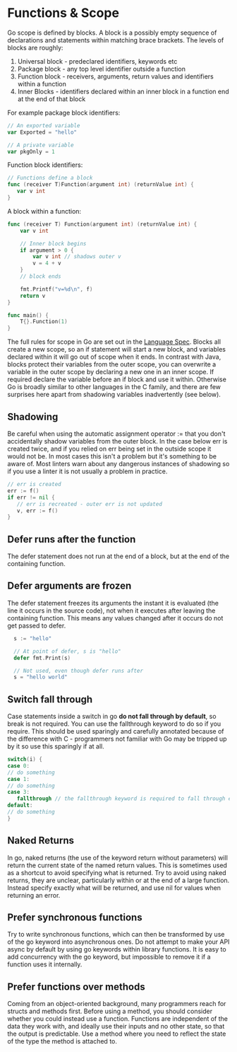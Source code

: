# Functions & Scope

Go scope is defined by blocks. A block is a possibly empty sequence of declarations and statements within matching brace brackets. The levels of blocks are roughly:

1. Universal block - predeclared identifiers, keywords etc
2. Package block - any top level identifier outside a function
3. Function block - receivers, arguments, return values and identifiers within a function
4. Inner Blocks - identifiers declared within an inner block in a function end at the end of that block

For example package block identifiers:

```go
// An exported variable
var Exported = "hello"

// A private variable
var pkgOnly = 1
```

Function block identifiers:

```go
// Functions define a block
func (receiver T)Function(argument int) (returnValue int) {
   var v int
}
```

A block within a function:

```go
func (receiver T) Function(argument int) (returnValue int) {
    var v int

    // Inner block begins
    if argument > 0 {
        var v int // shadows outer v
        v = 4 + v
    } 
    // block ends 

    fmt.Printf("v=%d\n", f)
    return v
}

func main() {
    T{}.Function(1)
}
```

The full rules for scope in Go are set out in the [Language Spec](https://golang.org/ref/spec#Declarations_and_scope). Blocks all create a new scope, so an if statement will start a new block, and variables declared within it will go out of scope when it ends. In contrast with Java, blocks protect their variables from the outer scope, you can overwrite a variable in the outer scope by declaring a new one in an inner scope. If required declare the variable before an if block and use it within. Otherwise Go is broadly similar to other languages in the C family, and there are few surprises here apart from shadowing variables inadvertently \(see below\).

## Shadowing

Be careful when using the automatic assignment operator := that you don't accidentally shadow variables from the outer block. In the case below err is created twice, and if you relied on err being set in the outside scope it would not be. In most cases this isn't a problem but it's something to be aware of. Most linters warn about any dangerous instances of shadowing so if you use a linter it is not usually a problem in practice.

```go
// err is created
err := f()
if err != nil {
   // err is recreated - outer err is not updated
   v, err := f()
}
```

## Defer runs after the function

The defer statement does not run at the end of a block, but at the end of the containing function.

## Defer arguments are frozen

The defer statement freezes its arguments the instant it is evaluated \(the line it occurs in the source code\), not when it executes after leaving the containing function. This means any values changed after it occurs do not get passed to defer.

```go
  s := "hello"

  // At point of defer, s is "hello"
  defer fmt.Print(s)

  // Not used, even though defer runs after
  s = "hello world"
```

## Switch fall through

Case statements inside a switch in go **do not fall through by default**, so break is not required. You can use the fallthrough keyword to do so if you require. This should be used sparingly and carefully annotated because of the difference with C - programmers not familiar with Go may be tripped up by it so use this sparingly if at all.

```go
switch(i) {
case 0:
// do something
case 1:
// do something
case 3:
   fallthrough // the fallthrough keyword is required to fall through explicitly
default:
// do something
}
```

## Naked Returns

In go, naked returns \(the use of the keyword return without parameters\) will return the current state of the named return values. This is sometimes used as a shortcut to avoid specifying what is returned.  Try to avoid using naked returns, they are unclear, particularly within or at the end of a large function. Instead specify exactly what will be returned, and use nil for values when returning an error.

## Prefer synchronous functions

Try to write synchronous functions, which can then be transformed by use of the go keyword into asynchronous ones. Do not attempt to make your API async by default by using go keywords within library functions. It is easy to add concurrency with the go keyword, but impossible to remove it if a function uses it internally.

## Prefer functions over methods

Coming from an object-oriented background, many programmers reach for structs and methods first. Before using a method, you should consider whether you could instead use a function. Functions are independent of the data they work with, and ideally use their inputs and no other state, so that the output is predictable. Use a method where you need to reflect the state of the type the method is attached to.

